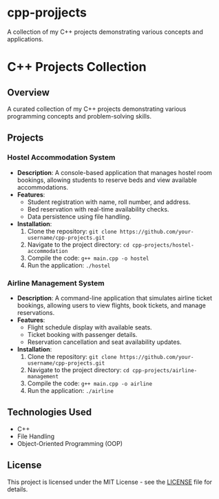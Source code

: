 # cpp-projjects
A collection of my C++ projects demonstrating various concepts and applications.
# C++ Projects Collection

## Overview
A curated collection of my C++ projects demonstrating various programming concepts and problem-solving skills.

## Projects

### Hostel Accommodation System
- **Description**: A console-based application that manages hostel room bookings, allowing students to reserve beds and view available accommodations.
- **Features**:
  - Student registration with name, roll number, and address.
  - Bed reservation with real-time availability checks.
  - Data persistence using file handling.
- **Installation**:
  1. Clone the repository: `git clone https://github.com/your-username/cpp-projects.git`
  2. Navigate to the project directory: `cd cpp-projects/hostel-accommodation`
  3. Compile the code: `g++ main.cpp -o hostel`
  4. Run the application: `./hostel`

### Airline Management System
- **Description**: A command-line application that simulates airline ticket bookings, allowing users to view flights, book tickets, and manage reservations.
- **Features**:
  - Flight schedule display with available seats.
  - Ticket booking with passenger details.
  - Reservation cancellation and seat availability updates.
- **Installation**:
  1. Clone the repository: `git clone https://github.com/your-username/cpp-projects.git`
  2. Navigate to the project directory: `cd cpp-projects/airline-management`
  3. Compile the code: `g++ main.cpp -o airline`
  4. Run the application: `./airline`

## Technologies Used
- C++
- File Handling
- Object-Oriented Programming (OOP)

## License
This project is licensed under the MIT License - see the [LICENSE](LICENSE) file for details.
